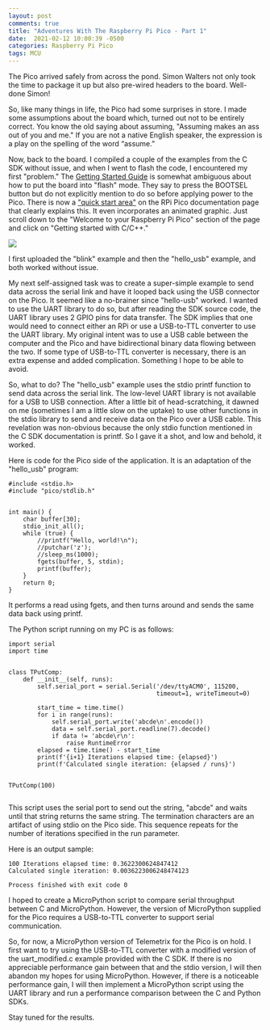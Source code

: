 ```yaml
---
layout: post
comments: true
title: "Adventures With The Raspberry Pi Pico - Part 1"
date:  2021-02-12 10:00:39 -0500
categories: Raspberry Pi Pico
tags: MCU
---
```


The Pico arrived safely from across the pond. Simon Walters not only took the
time to package it up but also pre-wired headers to the board. Well-done Simon!

So, like many things in life, the Pico had some surprises in store. I made some
assumptions about the board which, turned out not to be entirely correct. You know the
old
saying about assuming, "Assuming makes an ass out of you and me." If you are not a
native English speaker, the expression is a play on the spelling of the word “assume.”

Now, back to the board. I compiled a couple of the examples from the C SDK without issue,
and
when I went to flash the code, I encountered my first "problem." The
[Getting Started Guide](https://datasheets.raspberrypi.org/pico/getting-started-with-pico.pdf)
 is somewhat ambiguous about how to put the board into "flash" mode. They say to press
 the BOOTSEL button but do not explicitly mention to do so before applying power to the
 Pico. There is now a
 ["quick start area"](https://www.raspberrypi.org/documentation/pico/getting-started/)
 on the RPi Pico documentation page that clearly explains this. It even incorporates
 an animated graphic. Just scroll down to the "Welcome to your Raspberry Pi Pico" section
  of the page and click on "Getting started with C/C++."

![]({{site.url}}/images/pico_starting.png)

I first uploaded the "blink" example and then the "hello_usb" example, and both worked
without issue.

My next self-assigned task was to create a super-simple example to send data across
 the serial link and have it looped back using the USB connector on the Pico. It seemed 
like a no-brainer since
 "hello-usb" worked. I wanted to use the UART library to do so, but after reading the
  SDK source code, the UART library uses 2 GPIO pins for data transfer. The SDK implies
  that
  one
  would need to connect either an RPi or use a USB-to-TTL converter to use the UART
   library. My original intent was to use a USB cable between the computer and
   the Pico and have bidirectional binary data flowing between the two. If some type of
    USB-to-TTL converter is necessary, there is an extra expense and added complication.
    Something I hope to be able to avoid.

So, what to do? The "hello_usb" example uses the stdio printf function to send data
across the serial link. The low-level UART library is not available for a
USB to USB connection.  After a little bit of head-scratching, it dawned on me (sometimes I am a
 little slow on the uptake) to use other functions in the stdio library to send
 and receive data on the Pico over a USB cable. This revelation was non-obvious because 
the only
 stdio
 function mentioned in the C SDK documentation is printf. So I gave it a shot, and low and
  behold, it worked.

Here is code for the Pico side of the application. It is an adaptation of the "hello_usb"
program:


```
#include <stdio.h>
#include "pico/stdlib.h"


int main() {
    char buffer[30];
    stdio_init_all();
    while (true) {
        //printf("Hello, world!\n");
        //putchar('z');
        //sleep_ms(1000);
        fgets(buffer, 5, stdin);
        printf(buffer);
    }
    return 0;
}
```

It performs a read using fgets, and then turns around and sends the same data back using
printf.

The Python script running on my PC is as follows:

```
import serial
import time


class TPutComp:
    def __init__(self, runs):
        self.serial_port = serial.Serial('/dev/ttyACM0', 115200,
                                         timeout=1, writeTimeout=0)

        start_time = time.time()
        for i in range(runs):
            self.serial_port.write('abcde\n'.encode())
            data = self.serial_port.readline(7).decode()
            if data != 'abcde\r\n':
                raise RuntimeError
        elapsed = time.time() - start_time
        print(f'{i+1} Iterations elapsed time: {elapsed}')
        print(f'Calculated single iteration: {elapsed / runs}')


TPutComp(100)


```

This script uses the serial port to send out the string, "abcde" and waits until
that string returns the same string. The termination characters are an artifact of using
stdio on the Pico side. This sequence repeats for the number of iterations specified in
the run parameter.

Here is an output sample:

```
100 Iterations elapsed time: 0.3622300624847412
Calculated single iteration: 0.0036223006248474123

Process finished with exit code 0
```

I hoped to create a MicroPython script to compare serial throughput between C and 
MicroPython. However,
the version of MicroPython supplied for the Pico requires a USB-to-TTL
converter to support serial communication.

So, for now, a MicroPython version of Telemetrix for the Pico is on hold. I first want
to try using the USB-to-TTL converter with a modified version of the uart_modified.c
example provided with the C SDK. If there is no appreciable performance gain
between 
that and
the stdio version, I will then abandon my hopes for using MicroPython. However, if 
there is
a noticeable performance gain, I will then implement a MicroPython script using the UART
 library and run a performance comparison between the C and Python SDKs.

 Stay tuned for the results.
